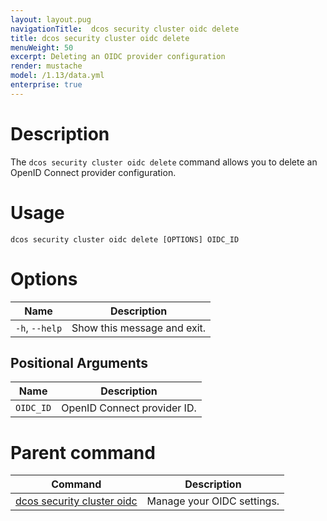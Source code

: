 ```yaml
---
layout: layout.pug
navigationTitle:  dcos security cluster oidc delete
title: dcos security cluster oidc delete
menuWeight: 50
excerpt: Deleting an OIDC provider configuration
render: mustache
model: /1.13/data.yml
enterprise: true
---
```


# Description

The `dcos security cluster oidc delete` command allows you to delete an OpenID Connect provider configuration.

# Usage

```
dcos security cluster oidc delete [OPTIONS] OIDC_ID
```

# Options

| Name | Description |
|---------|-----------------|
| `-h`, `--help` |  Show this message and exit.|


## Positional Arguments

| Name | Description |
|--------|------------------|
| `OIDC_ID` | OpenID Connect provider ID. |

# Parent command

| Command | Description |
|---------|-------------|
| [dcos security cluster oidc](/mesosphere/dcos/1.13/cli/command-reference/dcos-security/dcos-security-cluster/dcos-security-cluster-oidc/) | Manage your OIDC settings. |
